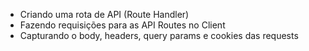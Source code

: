 - Criando uma rota de API (Route Handler)
- Fazendo requisições para as API Routes no Client
- Capturando o body, headers, query params e cookies das requests
